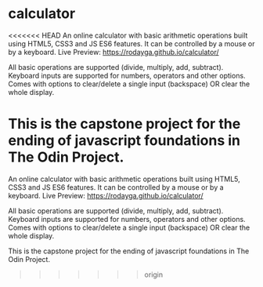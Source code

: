 # calculator
<<<<<<< HEAD
An online calculator with basic arithmetic operations built using HTML5, CSS3 and JS ES6 features. It can be controlled by a mouse or by a keyboard. Live Preview: https://rodayga.github.io/calculator/

All basic operations are supported (divide, multiply, add, subtract). Keyboard inputs are supported for numbers, operators and other options. Comes with options to clear/delete a single input (backspace) OR clear the whole display.

This is the capstone project for the ending of javascript foundations in The Odin Project.
=======

An online calculator with basic arithmetic operations built using HTML5, CSS3 and JS ES6 features. It can be controlled by a mouse or by a keyboard. Live Preview: https://rodayga.github.io/calculator/

All basic operations are supported (divide, multiply, add, subtract).
Keyboard inputs are supported for numbers, operators and other options.
Comes with options to clear/delete a single input (backspace) OR clear the whole display.

This is the capstone project for the ending of javascript foundations in The Odin Project.
>>>>>>> origin
